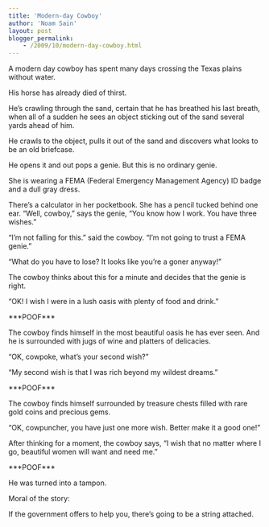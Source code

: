 ```yaml
---
title: 'Modern-day Cowboy'
author: 'Noam Sain'
layout: post
blogger_permalink:
    - /2009/10/modern-day-cowboy.html
---
```


A modern day cowboy has spent many days crossing the Texas plains without water.

His horse has already died of thirst.

He’s crawling through the sand, certain that he has breathed his last breath, when all of a sudden he sees an object sticking out of the sand several yards ahead of him.

He crawls to the object, pulls it out of the sand and discovers what looks to be an old briefcase.

He opens it and out pops a genie. But this is no ordinary genie.

She is wearing a FEMA (Federal Emergency Management Agency) ID badge and a dull gray dress.

There’s a calculator in her pocketbook. She has a pencil tucked behind one ear. “Well, cowboy,” says the genie, “You know how I work. You have three wishes.”

“I’m not falling for this.” said the cowboy. “I’m not going to trust a FEMA genie.”

“What do you have to lose? It looks like you’re a goner anyway!”

The cowboy thinks about this for a minute and decides that the genie is right.

“OK! I wish I were in a lush oasis with plenty of food and drink.”

\*\*\*POOF\*\*\*

The cowboy finds himself in the most beautiful oasis he has ever seen. And he is surrounded with jugs of wine and platters of delicacies.

“OK, cowpoke, what’s your second wish?”

“My second wish is that I was rich beyond my wildest dreams.”

\*\*\*POOF\*\*\*

The cowboy finds himself surrounded by treasure chests filled with rare gold coins and precious gems.

“OK, cowpuncher, you have just one more wish. Better make it a good one!”

After thinking for a moment, the cowboy says, “I wish that no matter where I go, beautiful women will want and need me.”

\*\*\*POOF\*\*\*

He was turned into a tampon.

Moral of the story:

If the government offers to help you, there’s going to be a string attached.